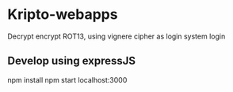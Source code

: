 # Kripto-webapps
Decrypt encrypt ROT13, using vignere cipher as login system login

Develop using expressJS
---------

npm install
npm start
localhost:3000
